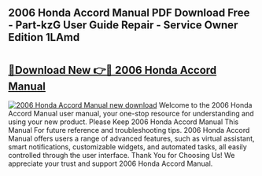 ## 2006 Honda Accord Manual PDF Download Free - Part-kzG User Guide Repair - Service Owner Edition 1LAmd

# <h2><a href="http://bc31064.oget.top/?id=2006+Honda+Accord+Manual">🔗Download New 👉🔴 2006 Honda Accord Manual</a></h2>

[![2006 Honda Accord Manual new download](https://i.imgur.com/5g1atiW.png)](http://bc31064.oget.top/?id=2006+Honda+Accord+Manual)
Welcome to the 2006 Honda Accord Manual user manual, your one-stop resource for understanding and using your new product. Please Keep 2006 Honda Accord Manual This Manual For future reference and troubleshooting tips. 2006 Honda Accord Manual offers users a range of advanced features, such as virtual assistant, smart notifications, customizable widgets, and automated tasks, all easily controlled through the user interface. Thank You for Choosing Us! We appreciate your trust and support 2006 Honda Accord Manual.
